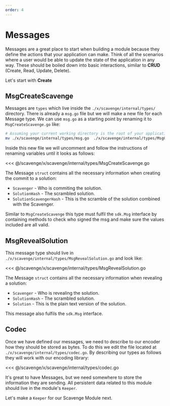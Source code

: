 ```yaml
---
order: 4
---
```


# Messages

Messages are a great place to start when building a module because they define the actions that your application can make. Think of all the scenarios where a user would be able to update the state of the application in any way. These should be boiled down into basic interactions, similar to **CRUD** (Create, Read, Update, Delete).

Let's start with **Create**

## MsgCreateScavenge
Messages are `types` which live inside the `./x/scavenge/internal/types/` directory. There is already a `msg.go` file but we will make a new file for each Message type. We can use `msg.go` as a starting point by renaming it to `MsgCreateScavenge.go` like: 
```bash
# Assuming your current working directory is the root of your application
mv ./x/scavenge/internal/types/msg.go  ./x/scavenge/internal/types/MsgCreateScavenge.go
```
Inside this new file we will uncomment and follow the instructions of renaming variables until it looks as follows:

<<< @/scavenge/x/scavenge/internal/types/MsgCreateScavenge.go

The Message `struct` contains all the necessary information when creating the commit to a solution: 
 * `Scavenger` - Who is commiting the solution.
 * `SolutionHash` - The scrambled solution.
 * `SolutionScavengerHash` - This is the scramble of the solution combined with the Scavenger.

Similar to `MsgCreateScavenge` this type must fulfil the `sdk.Msg` interface by containing methods to check who signed the msg and make sure the values included are all valid.

## MsgRevealSolution

This message type should live in `./x/scavenge/internal/types/MsgRevealSolution.go` and look like:

<<< @/scavenge/x/scavenge/internal/types/MsgRevealSolution.go

The Message `struct` contains all the necessary information when revealing a solution:
 * `Scavenger` - Who is revealing the solution.
 * `SolutionHash` - The scrambled solution.
 * `Solution` - This is the plain text version of the solution.


 This message also fulfils the `sdk.Msg` interface.

 ## Codec
 Once we have defined our messages, we need to describe to our encoder how they should be stored as bytes. To do this we edit the file located at `./x/scavenge/internal/types/codec.go`. By describing our types as follows they will work with our encoding library:

 <<< @/scavenge/x/scavenge/internal/types/codec.go

 It's great to have Messages, but we need somewhere to store the information they are sending. All persistent data related to this module should live in the module's `Keeper`.

 Let's make a `Keeper` for our Scavenge Module next.